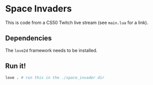 # Space Invaders

This is code from a CS50 Twitch live stream (see `main.lua` for a link).

## Dependencies

The `love2d` framework needs to be installed.

## Run it!

```bash
love . # run this in the ./space_invader dir
```
